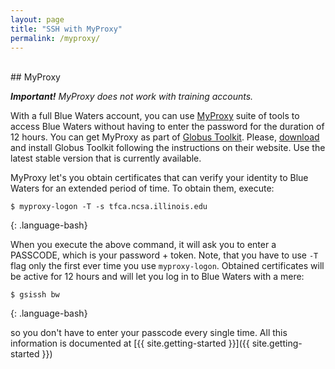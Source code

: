 ```yaml
---
layout: page
title: "SSH with MyProxy"
permalink: /myproxy/
---
```


<br />
## MyProxy

_**Important!**_ *MyProxy does not work with training accounts.*

With a full Blue Waters account, you can use
[MyProxy](http://grid.ncsa.illinois.edu/myproxy) suite of tools to access Blue
Waters without having to enter the password for the duration of 12 hours. You
can get MyProxy as part of [Globus Toolkit](http://toolkit.globus.org/toolkit).
Please, [download](http://toolkit.globus.org/toolkit/downloads) and install
Globus Toolkit following the instructions on their website. Use the latest
stable version that is currently available.

MyProxy let's you obtain certificates that can verify your identity to Blue
Waters for an extended period of time. To obtain them, execute:

~~~
$ myproxy-logon -T -s tfca.ncsa.illinois.edu
~~~
{: .language-bash}

When you execute the above command, it will ask you to enter a PASSCODE, which
is your password + token. Note, that you have to use `-T` flag only the first ever
time you use `myproxy-logon`. Obtained certificates will be active for 12
hours and will let you log in to Blue Waters with a mere:

~~~
$ gsissh bw
~~~
{: .language-bash}

so you don't have to enter your passcode every single time. All this
information is documented at [{{ site.getting-started }}]({{
site.getting-started }})

